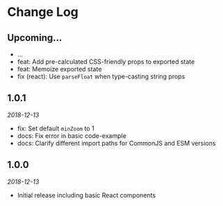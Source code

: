 # Change Log

## Upcoming...

<!-- Add new lines here. Version number will be decided later -->

- ...
- feat: Add pre-calculated CSS-friendly props to exported state
- feat: Memoize exported state
- fix (react): Use `parseFloat` when type-casting string props

## 1.0.1

_2018-12-13_

- fix: Set default `minZoom` to 1
- docs: Fix error in basic code-example
- docs: Clarify different import paths for CommonJS and ESM versions

## 1.0.0

_2018-12-13_

- Initial release including basic React components
